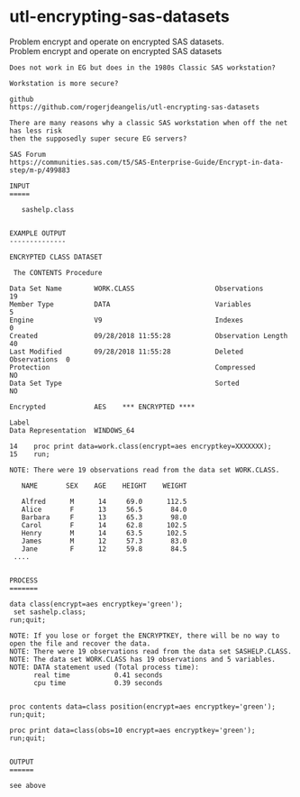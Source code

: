 # utl-encrypting-sas-datasets
Problem encrypt and operate on encrypted SAS datasets.  
    Problem encrypt and operate on encrypted SAS datasets

    Does not work in EG but does in the 1980s Classic SAS workstation?

    Workstation is more secure?

    github
    https://github.com/rogerjdeangelis/utl-encrypting-sas-datasets

    There are many reasons why a classic SAS workstation when off the net has less risk
    then the supposedly super secure EG servers?

    SAS Forum
    https://communities.sas.com/t5/SAS-Enterprise-Guide/Encrypt-in-data-step/m-p/499883

    INPUT
    =====

       sashelp.class


    EXAMPLE OUTPUT
    --------------

    ENCRYPTED CLASS DATASET

     The CONTENTS Procedure

    Data Set Name        WORK.CLASS                    Observations          19
    Member Type          DATA                          Variables             5
    Engine               V9                            Indexes               0
    Created              09/28/2018 11:55:28           Observation Length    40
    Last Modified        09/28/2018 11:55:28           Deleted Observations  0
    Protection                                         Compressed            NO
    Data Set Type                                      Sorted                NO

    Encrypted            AES    *** ENCRYPTED ****

    Label
    Data Representation  WINDOWS_64

    14    proc print data=work.class(encrypt=aes encryptkey=XXXXXXX);
    15    run;

    NOTE: There were 19 observations read from the data set WORK.CLASS.

       NAME       SEX    AGE    HEIGHT    WEIGHT

       Alfred      M      14     69.0      112.5
       Alice       F      13     56.5       84.0
       Barbara     F      13     65.3       98.0
       Carol       F      14     62.8      102.5
       Henry       M      14     63.5      102.5
       James       M      12     57.3       83.0
       Jane        F      12     59.8       84.5
     ....


    PROCESS
    =======

    data class(encrypt=aes encryptkey='green');
     set sashelp.class;
    run;quit;

    NOTE: If you lose or forget the ENCRYPTKEY, there will be no way to open the file and recover the data.
    NOTE: There were 19 observations read from the data set SASHELP.CLASS.
    NOTE: The data set WORK.CLASS has 19 observations and 5 variables.
    NOTE: DATA statement used (Total process time):
          real time           0.41 seconds
          cpu time            0.39 seconds


    proc contents data=class position(encrypt=aes encryptkey='green');
    run;quit;

    proc print data=class(obs=10 encrypt=aes encryptkey='green');
    run;quit;


    OUTPUT
    ======

    see above

